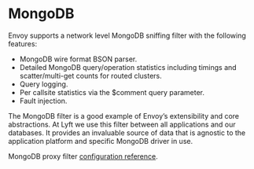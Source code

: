 # MongoDB

Envoy supports a network level MongoDB sniffing filter with the following features:

- MongoDB wire format BSON parser.
- Detailed MongoDB query/operation statistics including timings and scatter/multi-get counts for routed clusters.
- Query logging.
- Per callsite statistics via the $comment query parameter.
- Fault injection.

The MongoDB filter is a good example of Envoy’s extensibility and core abstractions. At Lyft we use this filter between all applications and our databases. It provides an invaluable source of data that is agnostic to the application platform and specific MongoDB driver in use.

MongoDB proxy filter [configuration reference](../../configuration/network_filters/mongo_proxy_filter.md#config-network-filters-mongo-proxy).